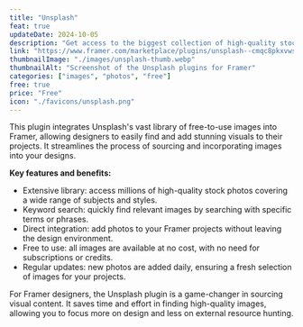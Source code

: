 ```yaml
---
title: "Unsplash"
feat: true
updateDate: 2024-10-05
description: "Get access to the biggest collection of high-quality stock photos from Unsplash directly within Framer."
link: "https://www.framer.com/marketplace/plugins/unsplash--cmqc8pkxvwstuzme9dilm4zm2/?via=julesvcode"
thumbnailImage: "./images/unsplash-thumb.webp"
thumbnailAlt: "Screenshot of the Unsplash plugins for Framer"
categories: ["images", "photos", "free"]
free: true
price: "Free"
icon: "./favicons/unsplash.png"
---
```


This plugin integrates Unsplash's vast library of free-to-use images into Framer, allowing designers to easily find and add stunning visuals to their projects. It streamlines the process of sourcing and incorporating images into your designs.

<b>Key features and benefits:</b>

- Extensive library: access millions of high-quality stock photos covering a wide range of subjects and styles.
- Keyword search: quickly find relevant images by searching with specific terms or phrases.
- Direct integration: add photos to your Framer projects without leaving the design environment.
- Free to use: all images are available at no cost, with no need for subscriptions or credits.
- Regular updates: new photos are added daily, ensuring a fresh selection of images for your projects.

For Framer designers, the Unsplash plugin is a game-changer in sourcing visual content. It saves time and effort in finding high-quality images, allowing you to focus more on design and less on external resource hunting.
